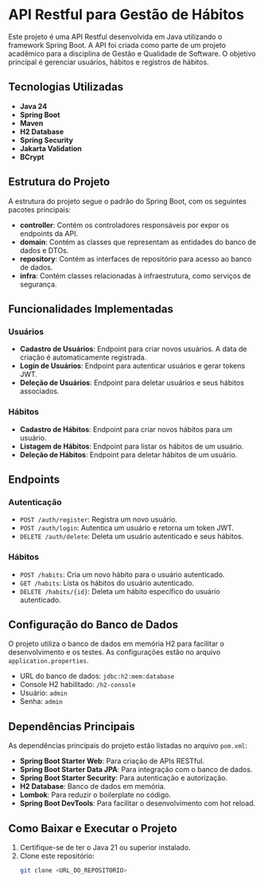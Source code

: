 # API Restful para Gestão de Hábitos

Este projeto é uma API Restful desenvolvida em Java utilizando o framework Spring Boot. A API foi criada como parte de um projeto acadêmico para a disciplina de Gestão e Qualidade de Software. O objetivo principal é gerenciar usuários, hábitos e registros de hábitos.

## Tecnologias Utilizadas

- **Java 24**
- **Spring Boot**
- **Maven**
- **H2 Database**
- **Spring Security**
- **Jakarta Validation**
- **BCrypt**

## Estrutura do Projeto

A estrutura do projeto segue o padrão do Spring Boot, com os seguintes pacotes principais:

- **controller**: Contém os controladores responsáveis por expor os endpoints da API.
- **domain**: Contém as classes que representam as entidades do banco de dados e DTOs.
- **repository**: Contém as interfaces de repositório para acesso ao banco de dados.
- **infra**: Contém classes relacionadas à infraestrutura, como serviços de segurança.

## Funcionalidades Implementadas

### Usuários
- **Cadastro de Usuários**: Endpoint para criar novos usuários. A data de criação é automaticamente registrada.
- **Login de Usuários**: Endpoint para autenticar usuários e gerar tokens JWT.
- **Deleção de Usuários**: Endpoint para deletar usuários e seus hábitos associados.

### Hábitos
- **Cadastro de Hábitos**: Endpoint para criar novos hábitos para um usuário.
- **Listagem de Hábitos**: Endpoint para listar os hábitos de um usuário.
- **Deleção de Hábitos**: Endpoint para deletar hábitos de um usuário.

## Endpoints

### Autenticação
- `POST /auth/register`: Registra um novo usuário.
- `POST /auth/login`: Autentica um usuário e retorna um token JWT.
- `DELETE /auth/delete`: Deleta um usuário autenticado e seus hábitos.

### Hábitos
- `POST /habits`: Cria um novo hábito para o usuário autenticado.
- `GET /habits`: Lista os hábitos do usuário autenticado.
- `DELETE /habits/{id}`: Deleta um hábito específico do usuário autenticado.

## Configuração do Banco de Dados

O projeto utiliza o banco de dados em memória H2 para facilitar o desenvolvimento e os testes. As configurações estão no arquivo `application.properties`.

- URL do banco de dados: `jdbc:h2:mem:database`
- Console H2 habilitado: `/h2-console`
- Usuário: `admin`
- Senha: `admin`

## Dependências Principais

As dependências principais do projeto estão listadas no arquivo `pom.xml`:

- **Spring Boot Starter Web**: Para criação de APIs RESTful.
- **Spring Boot Starter Data JPA**: Para integração com o banco de dados.
- **Spring Boot Starter Security**: Para autenticação e autorização.
- **H2 Database**: Banco de dados em memória.
- **Lombok**: Para reduzir o boilerplate no código.
- **Spring Boot DevTools**: Para facilitar o desenvolvimento com hot reload.

## Como Baixar e Executar o Projeto

1. Certifique-se de ter o Java 21 ou superior instalado.
2. Clone este repositório:
   ```sh
   git clone <URL_DO_REPOSITORIO>